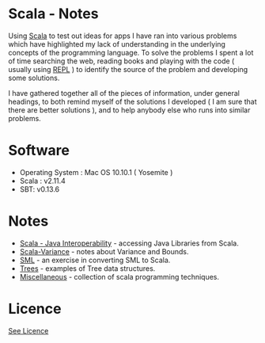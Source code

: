 # Scala - Notes

Using [Scala](http://www.scala-lang.org/) to test out ideas for apps I have ran into various problems
which have highlighted my lack of understanding in the underlying concepts of the programming language. 
To solve the problems I spent a lot of time searching the web, reading books and playing with the code ( 
usually using [REPL](http://www.javacodegeeks.com/2011/09/scala-tutorial-scala-repl-expressions.html) ) to 
identify the source of the problem and developing some solutions.

I have gathered together all of the pieces of information, under general headings, to both remind
myself of the solutions I developed ( I am sure that there are better solutions ), 
and to help anybody else who runs into similar problems.

# Software
 
* Operating System : Mac OS 10.10.1 ( Yosemite )
* Scala : v2.11.4
* SBT: v0.13.6


# Notes

* [Scala - Java Interoperability](/Java-Interoperability) - accessing Java Libraries from Scala.
* [Scala-Variance](/Variance) - notes about Variance and Bounds.
* [SML](/SML) - an exercise in converting SML to Scala.
* [Trees](/Trees) - examples of Tree data structures.
* [Miscellaneous](/Miscellaneous) - collection of scala programming techniques.


# Licence

[See Licence](/LICENSE)










